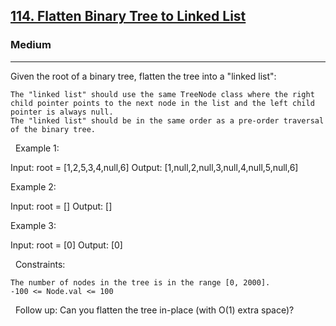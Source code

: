 <h2><a href="https://leetcode.com/problems/flatten-binary-tree-to-linked-list/description/">114. Flatten Binary Tree to Linked List</a></h2><h3>Medium</h3><hr>Given the root of a binary tree, flatten the tree into a "linked list":


	The "linked list" should use the same TreeNode class where the right child pointer points to the next node in the list and the left child pointer is always null.
	The "linked list" should be in the same order as a pre-order traversal of the binary tree.


 
Example 1:

Input: root = [1,2,5,3,4,null,6]
Output: [1,null,2,null,3,null,4,null,5,null,6]


Example 2:

Input: root = []
Output: []


Example 3:

Input: root = [0]
Output: [0]


 
Constraints:


	The number of nodes in the tree is in the range [0, 2000].
	-100 <= Node.val <= 100


 
Follow up: Can you flatten the tree in-place (with O(1) extra space)?